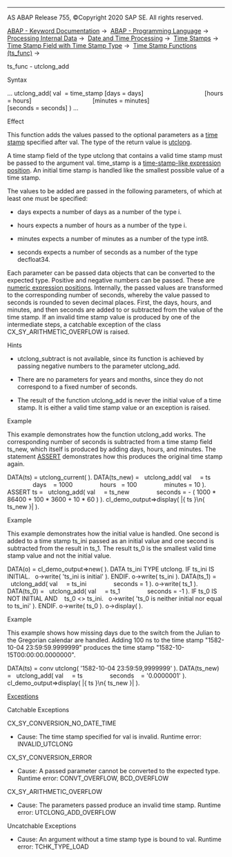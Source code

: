   

* * *

AS ABAP Release 755, ©Copyright 2020 SAP SE. All rights reserved.

[ABAP - Keyword Documentation](javascript:call_link\('abenabap.htm'\)) →  [ABAP - Programming Language](javascript:call_link\('abenabap_reference.htm'\)) →  [Processing Internal Data](javascript:call_link\('abenabap_data_working.htm'\)) →  [Date and Time Processing](javascript:call_link\('abendate_time_processing.htm'\)) →  [Time Stamps](javascript:call_link\('abentime_stamps.htm'\)) →  [Time Stamp Field with Time Stamp Type](javascript:call_link\('abenutclong.htm'\)) →  [Time Stamp Functions (ts\_func)](javascript:call_link\('abentimestamp_functions.htm'\)) → 

ts\_func - utclong\_add

Syntax

... utclong\_add( val  = time\_stamp \[days = days\]
                                   \[hours = hours\]
                                   \[minutes = minutes\]
                                   \[seconds = seconds\] ) ...

Effect

This function adds the values passed to the optional parameters as a [time stamp](javascript:call_link\('abentime_stamp_glosry.htm'\) "Glossary Entry") specified after val. The type of the return value is [utclong](javascript:call_link\('abenbuiltin_types_date_time.htm'\)).

A time stamp field of the type utclong that contains a valid time stamp must be passed to the argument val. time\_stamp is a [time-stamp-like expression position](javascript:call_link\('abentimestamp_like_expr_pos_glosry.htm'\) "Glossary Entry"). An initial time stamp is handled like the smallest possible value of a time stamp.

The values to be added are passed in the following parameters, of which at least one must be specified:

-   days expects a number of days as a number of the type i.

-   hours expects a number of hours as a number of the type i.

-   minutes expects a number of minutes as a number of the type int8.

-   seconds expects a number of seconds as a number of the type decfloat34.

Each parameter can be passed data objects that can be converted to the expected type. Positive and negative numbers can be passed. These are [numeric expression positions](javascript:call_link\('abennumerical_expr_position_glosry.htm'\) "Glossary Entry"). Internally, the passed values are transformed to the corresponding number of seconds, whereby the value passed to seconds is rounded to seven decimal places. First, the days, hours, and minutes, and then seconds are added to or subtracted from the value of the time stamp. If an invalid time stamp value is produced by one of the intermediate steps, a catchable exception of the class CX\_SY\_ARITHMETIC\_OVERFLOW is raised.

Hints

-   utclong\_subtract is not available, since its function is achieved by passing negative numbers to the parameter utclong\_add.

-   There are no parameters for years and months, since they do not correspond to a fixed number of seconds.

-   The result of the function utclong\_add is never the initial value of a time stamp. It is either a valid time stamp value or an exception is raised.
    

Example

This example demonstrates how the function utclong\_add works. The corresponding number of seconds is subtracted from a time stamp field ts\_new, which itself is produced by adding days, hours, and minutes. The statement [ASSERT](javascript:call_link\('abapassert.htm'\)) demonstrates how this produces the original time stamp again.

DATA(ts) = utclong\_current( ).
DATA(ts\_new) =
  utclong\_add( val     = ts
               days    = 1000
               hours   = 100
               minutes = 10 ).
ASSERT ts =
  utclong\_add( val     = ts\_new
               seconds = - ( 1000 \* 86400 + 100 \* 3600 + 10 \* 60 ) ).
cl\_demo\_output=>display( |{ ts }\\n{ ts\_new }| ).

Example

This example demonstrates how the initial value is handled. One second is added to a time stamp ts\_ini passed as an initial value and one second is subtracted from the result in ts\_1. The result ts\_0 is the smallest valid time stamp value and not the initial value.

DATA(o) = cl\_demo\_output=>new( ).
DATA ts\_ini TYPE utclong.
IF ts\_ini IS INITIAL.
  o->write( 'ts\_ini is initial' ).
ENDIF.
o->write( ts\_ini ).
DATA(ts\_1) =
  utclong\_add( val     = ts\_ini
               seconds = 1 ).
o->write( ts\_1 ).
DATA(ts\_0) =
  utclong\_add( val     = ts\_1
               seconds = -1 ).
IF ts\_0 IS NOT INITIAL AND
   ts\_0 <> ts\_ini.
  o->write( 'ts\_0 is neither initial nor equal to ts\_ini' ).
ENDIF.
o->write( ts\_0 ).
o->display( ).

Example

This example shows how missing days due to the switch from the Julian to the Gregorian calendar are handled. Adding 100 ns to the time stamp "1582-10-04 23:59:59.9999999" produces the time stamp "1582-10-15T00:00:00.0000000".

DATA(ts) = conv utclong( '1582-10-04 23:59:59,9999999' ).
DATA(ts\_new) =
  utclong\_add( val     = ts
               seconds    = '0.0000001' ).
cl\_demo\_output=>display( |{ ts }\\n{ ts\_new }| ).

[Exceptions](javascript:call_link\('abenabap_language_exceptions.htm'\))

Catchable Exceptions

CX\_SY\_CONVERSION\_NO\_DATE\_TIME

-   Cause: The time stamp specified for val is invalid.
    Runtime error: INVALID\_UTCLONG

CX\_SY\_CONVERSION\_ERROR

-   Cause: A passed parameter cannot be converted to the expected type.
    Runtime error: CONVT\_OVERFLOW, BCD\_OVERFLOW

CX\_SY\_ARITHMETIC\_OVERFLOW

-   Cause: The parameters passed produce an invalid time stamp.
    Runtime error: UTCLONG\_ADD\_OVERFLOW
    

Uncatchable Exceptions

-   Cause: An argument without a time stamp type is bound to val.
    Runtime error: TCHK\_TYPE\_LOAD